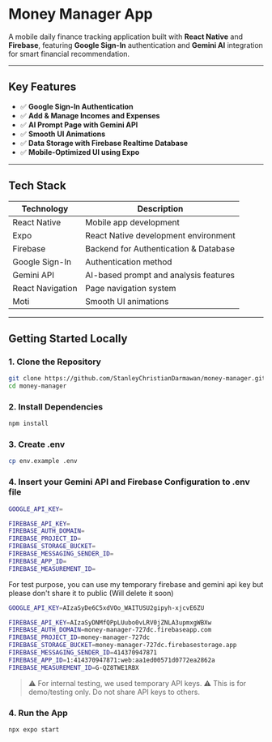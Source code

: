 # Money Manager App

A mobile daily finance tracking application built with **React Native** and **Firebase**, featuring **Google Sign-In** authentication and **Gemini AI** integration for smart financial recommendation.

---

## Key Features

* ✅ **Google Sign-In Authentication**
* ✅ **Add & Manage Incomes and Expenses**
* ✅ **AI Prompt Page with Gemini API**
* ✅ **Smooth UI Animations**
* ✅ **Data Storage with Firebase Realtime Database**
* ✅ **Mobile-Optimized UI using Expo**

---

## Tech Stack

| Technology       | Description                           |
| ---------------- | ------------------------------------- |
| React Native     | Mobile app development                |
| Expo             | React Native development environment  |
| Firebase         | Backend for Authentication & Database |
| Google Sign-In   | Authentication method                 |
| Gemini API       | AI-based prompt and analysis features |
| React Navigation | Page navigation system                |
| Moti             | Smooth UI animations                  |

---

## Getting Started Locally

### 1. Clone the Repository

```bash
git clone https://github.com/StanleyChristianDarmawan/money-manager.git
cd money-manager
```

### 2. Install Dependencies

```bash
npm install
```
### 3. Create .env

```bash
cp env.example .env
```

### 4. Insert your Gemini API and Firebase Configuration to .env file
```bash
GOOGLE_API_KEY=

FIREBASE_API_KEY=
FIREBASE_AUTH_DOMAIN=
FIREBASE_PROJECT_ID=
FIREBASE_STORAGE_BUCKET=
FIREBASE_MESSAGING_SENDER_ID=
FIREBASE_APP_ID=
FIREBASE_MEASUREMENT_ID=
```

For test purpose, you can use my temporary firebase and gemini api key but please don't share it to public (Will delete it soon)
```bash
GOOGLE_API_KEY=AIzaSyDe6C5xdVOo_WAITUSU2gipyh-xjcvE6ZU

FIREBASE_API_KEY=AIzaSyDNMfQPpLUubo0vLRV0jZNLA3upmxgWBXw
FIREBASE_AUTH_DOMAIN=money-manager-727dc.firebaseapp.com
FIREBASE_PROJECT_ID=money-manager-727dc
FIREBASE_STORAGE_BUCKET=money-manager-727dc.firebasestorage.app
FIREBASE_MESSAGING_SENDER_ID=414370947871
FIREBASE_APP_ID=1:414370947871:web:aa1ed00571d0772ea2862a
FIREBASE_MEASUREMENT_ID=G-QZ8TWE1RBX

```

> ⚠️ For internal testing, we used temporary API keys. 
> ⚠️ This is for demo/testing only. Do not share API keys to others.

### 4. Run the App

```bash
npx expo start
```
